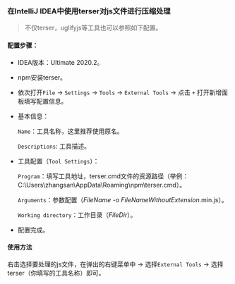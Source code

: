 ### 在IntelliJ IDEA中使用terser对js文件进行压缩处理

> 不仅terser，uglifyjs等工具也可以参照如下配置。

#### 配置步骤：

+ IDEA版本：Ultimate 2020.2。

+ npm安装terser。

+ 依次打开`File` -> `Settings` -> `Tools` -> `External Tools` -> 点击 `+` 打开新增面板填写配置信息。

+ 基本信息：  

  `Name`：工具名称，这里推荐使用原名。  
  
  `Descriptions`: 工具描述。  

+ 工具配置（`Tool Settings`）：  

  `Program`：填写工具地址，terser.cmd文件的资源路径（举例：C:\Users\zhangsan\AppData\Roaming\npm\terser.cmd）。  
  
  `Arguments`：参数配置（$FileName$ -o $FileNameWithoutExtension$.min.js）。  
  
  `Working directory`：工作目录（$FileDir$）。  
 
+ 配置完成。

#### 使用方法

右击选择要处理的js文件，在弹出的右键菜单中 -> 选择`External Tools` -> 选择terser（你填写的工具名称）即可。


